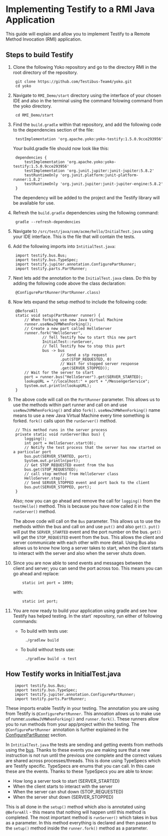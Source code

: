# Implementing Testify to a RMI Java Application

This guide will explain and allow you to implement Testify to a Remote Method Invocation (RMI) application.

## Steps to build Testify
1. Clone the following Yoko repository and go to the directory RMI in the root directory of the repository.

        git clone https://github.com/Testibus-Team4/yoko.git
        cd yoko

2. Navigate to `RMI_Demo/start` directory using the interface of your chosen IDE and also in the terminal using the command folowing command from the yoko directory.

        cd RMI_Demo/start

3. Find the `build.gradle` within that repository, and add the following code to the dependencies section of the file:

        testImplementation 'org.apache.yoko:yoko-testify:1.5.0.9cce293956'

    Your build.gradle file should now look like this:

        dependencies {
            testImplementation 'org.apache.yoko:yoko-testify:1.5.0.9cce293956'
            testImplementation 'org.junit.jupiter:junit-jupiter:5.8.2'
            testRuntimeOnly 'org.junit.platform:junit-platform-runner:1.8.2'
            testRuntimeOnly 'org.junit.jupiter:junit-jupiter-engine:5.8.2'
        }
    
    The dependency will be added to the project and the Testify library will be available for use.


4. Refresh the `build.gradle` dependencies using the following command:

        gradle --refresh-dependencies

5. Navigate to `/src/test/java/com/acme/hello/InitialTest.java` using your IDE interface. This is the file that will contain the tests.

6. Add the following imports into `IntitialTest.java`:

        import testify.bus.Bus;
        import testify.bus.TypeSpec;
        import testify.jupiter.annotation.ConfigurePartRunner;
        import testify.parts.PartRunner;

7. Next lets add the annotation to the `InitialTest.java` class. Do this by adding the following code above the class declaration:

        @ConfigurePartRunner(PartRunner.class)

8. Now lets expand the setup method to include the following code:

        @BeforeAll
        static void setup(PartRunner runner) {
            // When forking use new Java Virtual Machine
            runner.useNewJVMWhenForking();
            // Create a new part called HelloServer
            runner.fork("HelloServer",
                    // Tell Testify how to start this new part
                    InitialTest::runServer,
                    // Tell Testify how to stop this part
                    bus -> bus
                            // Send a stp request
                            .put(STOP_REQUESTED, 0)
                            // Wait for stopped server response
                            .get(SERVER_STOPPED));
            // Wait for the server to start
            port = runner.bus("HelloServer").get(SERVER_STARTED);
            lookupURL = "//localhost:" + port + "/MessengerService";
            System.out.println(lookupURL);
        }

9. The above code will call on the `PartRunner` parameter. This allows us to use the methods within part runner and call on and use `useNewJVMWhenForking()` and also `fork()`. `useNewJVMWhenForking()` name means to use a new Java Virtual Machine every time something is forked. `fork()` calls upon the `runServer()` method.

        // This method runs in the server process
        private static void runServer(Bus bus) {
            logging();
            int port = HelloServer.start(0);
            // Notify the test process that the server has now started on a particular port
            bus.put(SERVER_STARTED, port);
            System.out.println(port);
            // Get STOP_REQUESTED event from the bus
            bus.get(STOP_REQUESTED);
            // call stop method from HelloServer class
            HelloServer.stop();
            // Send SERVER_STOPPED event and port back to the client
            bus.put(SERVER_STOPPED, port);
        }

    Also; now you can go ahead and remove the call for `logging()` from the `testHello()` method. This is because you have now called it in the `runServer()` method.

    The above code will call on the `Bus` parameter. This allows us to use the methods within the bus and call on and use `put()` and also `get()`. `put()` will put the `SERVER_STARTED` event and the port number on the bus. `get()` will get the `STOP_REQUESTED` event from the bus. This allows the client and server communicate with each other with more detail. Using Bus also allows us to know how long a server takes to start, when the client starts to interact with the server and also when the server shuts down.


10. Since you are now able to send events and messages between the client and server; you can send the port across too. This means you can go ahead and replace:

            static int port = 1099;

    with:

            static int port;

11. You are now ready to build your application using gradle and see how Testify has helped testing. In the start` repository, run either of following commands:
    
    - To build with tests use:

            ./gradlew build

    - To build without tests use:

            ./gradlew build -x test

## How Testify works in InitialTest.java

        import testify.bus.Bus;
        import testify.bus.TypeSpec;
        import testify.jupiter.annotation.ConfigurePartRunner;
        import testify.parts.PartRunner;

These imports enable Testify in your testing. The annotation you are using from Testify is `@ConfigurePartRunner`. This annoation allows us to make use of runner.`useNewJVMWhenForking()` and `runner.fork()`. These runners allow you to run methods from your app/project within the testing. The `@ConfigurePartRunner `annotation is further explained in the [ConfigurePartRunner](/pages/annotations/part-runner) section.

In `IntitialTest.java` the tests are sending and getting events from methods using the [bus](/pages/bus/bus-concept). Thanks to these events you are making sure that a new instruction is not run until the previous one complete and the correct values are shared across processes/threads. This is done using TypeSpecs which are Testify specific. TypeSpecs are enums that you can call. In this case these are the events. Thanks to these TypeSpecs you are able to know:

- How long a server took to start (SERVER_STARTED)
- When the client starts to interact with the server
- When the server can shut down (STOP_REQUESTED)
- When the server shut down (SERVER_STOPPED)

This is all done in the `setup()` method which also is annotated using `@BeforeAll` - this means that nothing will happen until this method is completed. The most important method is `runServer()` which takes in bus as a parameter. In this method everything is declared and then passed to the `setup()` method inside the `runner.fork()` method as a parameter.